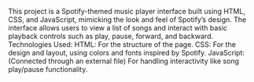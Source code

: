 This project is a Spotify-themed music player interface built using HTML, CSS, and JavaScript, mimicking the look and feel of Spotify’s design. The interface allows users to view a list of songs and interact with basic playback controls such as play, pause, forward, and backward.
Technologies Used:
HTML: For the structure of the page.
CSS: For the design and layout, using colors and fonts inspired by Spotify.
JavaScript: (Connected through an external file) For handling interactivity like song play/pause functionality.
